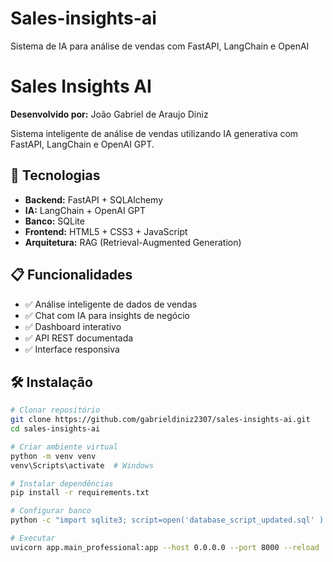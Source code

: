 # Sales-insights-ai
Sistema de IA para análise de vendas com FastAPI, LangChain e OpenAI
# Sales Insights AI

**Desenvolvido por:** João Gabriel de Araujo Diniz

Sistema inteligente de análise de vendas utilizando IA generativa com FastAPI, LangChain e OpenAI GPT.

## 🚀 Tecnologias

- **Backend:** FastAPI + SQLAlchemy
- **IA:** LangChain + OpenAI GPT
- **Banco:** SQLite
- **Frontend:** HTML5 + CSS3 + JavaScript
- **Arquitetura:** RAG (Retrieval-Augmented Generation)

## 📋 Funcionalidades

- ✅ Análise inteligente de dados de vendas
- ✅ Chat com IA para insights de negócio
- ✅ Dashboard interativo
- ✅ API REST documentada
- ✅ Interface responsiva

## 🛠️ Instalação

```bash
# Clonar repositório
git clone https://github.com/gabrieldiniz2307/sales-insights-ai.git
cd sales-insights-ai

# Criar ambiente virtual
python -m venv venv
venv\Scripts\activate  # Windows

# Instalar dependências
pip install -r requirements.txt

# Configurar banco
python -c "import sqlite3; script=open('database_script_updated.sql' ).read(); conn=sqlite3.connect('sales.db'); conn.executescript(script); conn.close()"

# Executar
uvicorn app.main_professional:app --host 0.0.0.0 --port 8000 --reload
